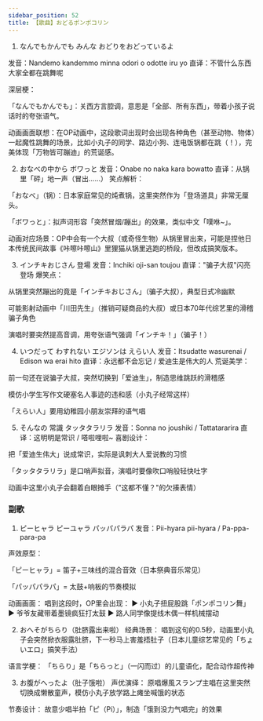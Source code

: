 ```yaml
---
sidebar_position: 52
title: 【歌曲】おどるポンポコリン
---
```



1. なんでもかんでも みんな おどりをおどっているよ

发音：Nandemo kandemmo minna odori o odotte iru yo
直译：不管什么东西 大家全都在跳舞呢

深层梗：

「なんでもかんでも」：关西方言腔调，意思是「全部、所有东西」，带着小孩子说话时的夸张语气。

动画画面联想：在OP动画中，这段歌词出现时会出现各种角色（甚至动物、物体）一起魔性跳舞的场景，比如小丸子的同学、路边小狗、连电饭锅都在跳（！），完美体现「万物皆可蹦迪」的荒诞感。


2. おなべの中から ボワっと
发音：Onabe no naka kara bowatto
直译：从锅里「砰」地一声（冒出……）
笑点解析：

「おなべ」（锅）：日本家庭常见的炖煮锅，这里突然作为「登场道具」非常无厘头。

「ボワっと」：拟声词形容「突然冒烟/蹦出」的效果，类似中文「噗咻~」。

动画对应场景：OP中会有一个大叔（或奇怪生物）从锅里冒出来，可能是捏他日本传统民间故事《咔嚓咔嚓山》里狸猫从锅里逃跑的桥段，但改成搞笑版本。

3. インチキおじさん 登場
发音：Inchiki oji-san toujou
直译："骗子大叔"闪亮登场
爆笑点：

从锅里突然蹦出的竟是「インチキおじさん」（骗子大叔），典型日式冷幽默

可能影射动画中「川田先生」（推销可疑商品的大叔）或日本70年代综艺里的滑稽骗子角色

演唱时要突然提高音调，用夸张语气强调「インチキ！」（骗子！）

4. いつだって わすれない エジソンは えらい人
发音：Itsudatte wasurenai / Edison wa erai hito
直译：永远都不会忘记 / 爱迪生是伟大的人
荒诞美学：

前一句还在说骗子大叔，突然切换到「爱迪生」，制造思维跳跃的滑稽感

模仿小学生写作文硬塞名人事迹的违和感（小丸子经常这样）

「えらい人」要用幼稚园小朋友崇拜的语气唱

5. そんなの 常識 タッタタラリラ
发音：Sonna no joushiki / Tattatararira
直译：这明明是常识 / 嗒啦哩啦~
喜剧设计：

把「爱迪生伟大」说成常识，实际是讽刺大人爱说教的习惯

「タッタタラリラ」是口哨声拟音，演唱时要像吹口哨般轻快吐字

动画中这里小丸子会翻着白眼摊手（"这都不懂？"的欠揍表情）


### 副歌

1. ピーヒャラ ピーユャラ パッパパラパ
发音：Pii-hyara pii-hyara / Pa-ppa-para-pa

声效原型：

「ピーヒャラ」= 笛子+三味线的混合音效（日本祭典音乐常见）

「パッパパラパ」= 太鼓+响板的节奏模拟

动画画面：
唱到这段时，OP里会出现：
▶️ 小丸子扭屁股跳「ポンポコリン舞」
▶️ 爷爷友藏带着墨镜疯狂打太鼓
▶️ 路人同学像提线木偶一样机械摆动

2. おへそがちらり（肚脐露出来啦）
经典场景：
唱到这句的0.5秒，动画里小丸子会突然掀衣服露肚脐，下一秒马上害羞捂肚子（日本儿童综艺常见的「ちょいエロ」搞笑手法）

语言学梗：
「ちらり」是「ちらっと」（一闪而过）的儿童语化，配合动作超传神

3. お腹がへったよ（肚子饿啦）
声优演绎：
原唱爆風スランプ主唱在这里突然切换成懒散童声，模仿小丸子放学路上瘫坐喊饿的状态

节奏设计：
故意少唱半拍「ピ（Pi）」，制造「饿到没力气唱完」的效果

